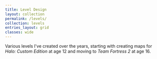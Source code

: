 ```yaml
---
title: Level Design
layout: collection
permalink: /levels/
collection: levels
entries_layout: grid
classes: wide
---
```


Various levels I've created over the years, starting with creating maps for *Halo: Custom Edition* at age 12 and moving to *Team Fortress 2* at age 16.